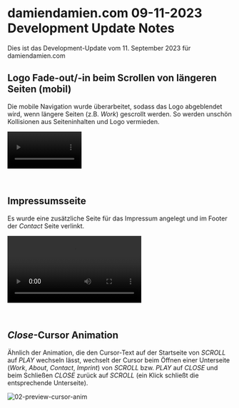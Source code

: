 # damiendamien.com 09-11-2023 Development Update Notes

Dies ist das Development-Update vom 11. September 2023 für damiendamien.com

## Logo Fade-out/-in beim Scrollen von längeren Seiten (mobil)

Die mobile Navigation wurde überarbeitet, sodass das Logo abgeblendet wird, wenn längere Seiten (z.B. _Work_) gescrollt werden. So werden unschön Kollisionen aus Seiteninhalten und Logo vermieden.

<video 
  src     ="https://github.com/joh-sch/damiendamien.com-Update-Notes/assets/39758027/25b2b48b-d4af-4cc1-a6b5-5697d6a24e4b" 
  controls="controls" 
  style   ="max-width: 33%;">
</video>

<br>

## Impressumsseite

Es wurde eine zusätzliche Seite für das Impressum angelegt und im Footer der _Contact_ Seite verlinkt.

<video 
  src     ="https://github.com/joh-sch/damiendamien.com-Update-Notes/assets/39758027/6f02dfec-fe25-41f9-bdc5-2e79d0d80c7c" 
  controls="controls" 
  style   ="max-width: 100%;">
</video>

<br>

## _Close_-Cursor Animation

Ähnlich der Animation, die den Cursor-Text auf der Startseite von _SCROLL_ auf _PLAY_ wechseln lässt, wechselt der Cursor beim Öffnen einer Unterseite (_Work_, _About_, _Contact_, _Imprint_) von _SCROLL_ bzw. _PLAY_ auf _CLOSE_ und beim Schließen _CLOSE_ zurück auf _SCROLL_ (ein Klick schließt die entsprechende Unterseite).

![02-preview-cursor-anim](https://github.com/joh-sch/damiendamien.com-Update-Notes/assets/39758027/ef974759-bcf9-4a0e-934c-92acef56220d)


<br>
